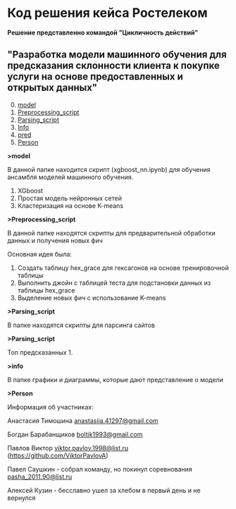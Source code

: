 # Код решения кейса Ростелеком

**Решение представленно командой "Цикличность действий"**

## "Разработка модели машинного обучения для предсказания склонности клиента к покупке услуги на основе предоставленных и открытых данных"

0. [model](#model)
1. [Preprocessing_script](#Preprocessing_script)
2. [Parsing_script](#Parsing_script)
3. [Info](#info)
4. [pred](#pred) 
5. [Person](#Person)

**>model**

В данной папке находится скрипт (xgboost_nn.ipynb) для обучения ансамбля моделей машинного обучения.

1. XGboost
2. Простая модель нейронных сетей
3. Кластеризация на основе K-means

**>Preprocessing_script**

В данной папке находятся скрипты для предварительной обработки данных и получения новых фич

Основная идея была:
1. Создать таблицу hex_grace для гексагонов на основе тренировочной таблицы
2. Выполнить джойн с таблицей теста для подстановки данных из таблицы hex_grace
3. Выделение новых фич с использование K-means

**>Parsing_script**

В папке находятся скрипты для парсинга сайтов

**>Parsing_script**

Топ предсказанных 1.


**>info**

В папке графики и диаграммы, которые дают представление о модели 

**>Person**

Информация об участниках: 


Анастасия Тимошина <anastasiia.41297@gmail.com>

Богдан Барабанщиков <boltik1993@gmail.com>

Павлов Виктор <viktor.pavlov.1998@list.ru> (https://github.com/ViktorPavlovA)

Павел Саушкин - собрал команду, но покинул соревнования <pasha_2011.90@list.ru>

Алексей Кузин - бесславно ушел за хлебом в первый день и не вернулся 

















